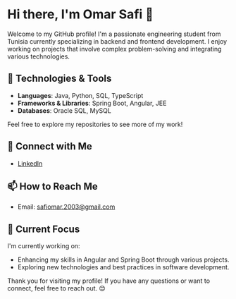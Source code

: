# Hi there, I'm Omar Safi 👋

Welcome to my GitHub profile! I'm a passionate engineering student from Tunisia currently specializing in backend and frontend development. I enjoy working on projects that involve complex problem-solving and integrating various technologies.

## 🔧 Technologies & Tools

- **Languages**: Java, Python, SQL, TypeScript
- **Frameworks & Libraries**: Spring Boot, Angular, JEE
- **Databases**: Oracle SQL, MySQL


Feel free to explore my repositories to see more of my work!


## 🤝 Connect with Me

- [LinkedIn](https://www.linkedin.com/in/omar-safi-583506284/)


## 📫 How to Reach Me

- Email: [safiomar.2003@gmail.com](mailto:safiomar.2003@gmail.com)
  
## 🚀 Current Focus

I'm currently working on:

- Enhancing my skills in Angular and Spring Boot through various projects.
- Exploring new technologies and best practices in software development.

Thank you for visiting my profile! If you have any questions or want to connect, feel free to reach out. 😊
